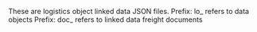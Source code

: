 These are logistics object linked data JSON files. 
Prefix: lo_ refers to data objects
Prefix: doc_ refers to linked data freight documents
